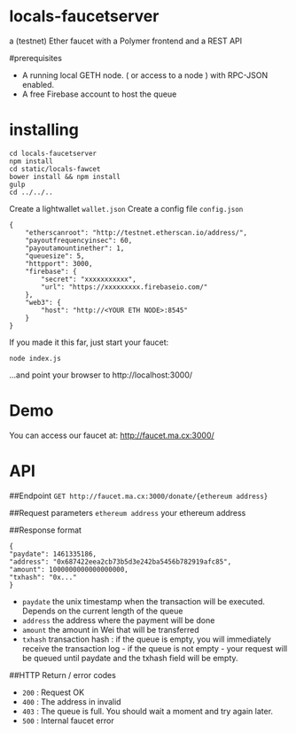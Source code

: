# locals-faucetserver
a (testnet) Ether faucet with a Polymer frontend and a REST API

#prerequisites
- A running local GETH node. ( or access to a node ) with RPC-JSON enabled.
- A free Firebase account to host the queue

# installing


```
cd locals-faucetserver
npm install
cd static/locals-fawcet
bower install && npm install
gulp
cd ../../..
```

Create a lightwallet ```wallet.json```
Create a config file ```config.json```

```
{
	"etherscanroot": "http://testnet.etherscan.io/address/",
	"payoutfrequencyinsec": 60,
	"payoutamountinether": 1,
	"queuesize": 5,
	"httpport": 3000,
	"firebase": {
		"secret": "xxxxxxxxxxx",
		"url": "https://xxxxxxxxx.firebaseio.com/"
	},
	"web3": {
		"host": "http://<YOUR ETH NODE>:8545"
	}
}
```

If you made it this far, just start your faucet:

```
node index.js
```

...and point your browser to http://localhost:3000/

# Demo

You can access our faucet at:
http://faucet.ma.cx:3000/

# API

##Endpoint
```GET http://faucet.ma.cx:3000/donate/{ethereum address}```

##Request parameters
```ethereum address``` your ethereum address

##Response format
```
{
"paydate": 1461335186,
"address": "0x687422eea2cb73b5d3e242ba5456b782919afc85",
"amount": 1000000000000000000,
"txhash": "0x..."
}
```

* ```paydate``` the unix timestamp when the transaction will be executed. Depends on the current length of the queue
* ```address``` the address where the payment will be done
* ```amount``` the amount in Wei that will be transferred
* ```txhash``` transaction hash : if the queue is empty, you will immediately receive the transaction log - if the queue is not empty - your request will be queued until paydate and the txhash field will be empty.

##HTTP Return / error codes

* ```200``` : Request OK
* ```400``` : The address in invalid
* ```403``` : The queue is full. You should wait a moment and try again later. 
* ```500``` : Internal faucet error











